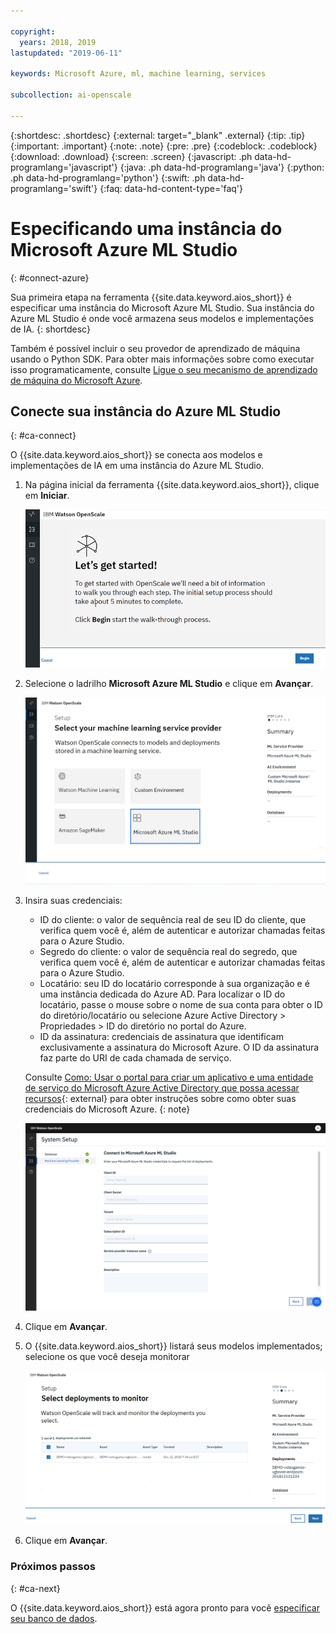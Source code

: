```yaml
---

copyright:
  years: 2018, 2019
lastupdated: "2019-06-11"

keywords: Microsoft Azure, ml, machine learning, services

subcollection: ai-openscale

---
```


{:shortdesc: .shortdesc}
{:external: target="_blank" .external}
{:tip: .tip}
{:important: .important}
{:note: .note}
{:pre: .pre}
{:codeblock: .codeblock}
{:download: .download}
{:screen: .screen}
{:javascript: .ph data-hd-programlang='javascript'}
{:java: .ph data-hd-programlang='java'}
{:python: .ph data-hd-programlang='python'}
{:swift: .ph data-hd-programlang='swift'}
{:faq: data-hd-content-type='faq'}

# Especificando uma instância do Microsoft Azure ML Studio
{: #connect-azure}

Sua primeira etapa na ferramenta {{site.data.keyword.aios_short}} é especificar uma instância
do Microsoft Azure ML Studio. Sua instância do Azure ML Studio é onde você armazena seus modelos e
implementações de IA.
{: shortdesc}

Também é possível incluir o seu provedor de aprendizado de máquina usando o Python SDK. Para obter mais informações sobre como executar isso programaticamente, consulte [Ligue o seu mecanismo de aprendizado de máquina do Microsoft Azure](/docs/services/ai-openscale?topic=ai-openscale-cml-connect#cml-azbind).

## Conecte sua instância do Azure ML Studio
{: #ca-connect}

O {{site.data.keyword.aios_short}} se conecta aos modelos e implementações de IA em uma
instância do Azure ML Studio.

1.  Na página inicial da ferramenta {{site.data.keyword.aios_short}}, clique em **Iniciar**.

    ![Home page](images/gs-config-start.png)

1.  Selecione o ladrilho **Microsoft Azure ML Studio** e clique em **Avançar**.

    ![Selecione o Azure ML Studio](images/connect-azure.png)

1.  Insira suas credenciais:

    - ID do cliente: o valor de sequência real de seu ID do cliente, que verifica quem você é, além de autenticar e autorizar chamadas feitas para o Azure Studio.
    - Segredo do cliente: o valor de sequência real do segredo, que verifica quem você é, além de autenticar e autorizar chamadas feitas para o Azure Studio.
    - Locatário: seu ID do locatário corresponde à sua organização e é uma instância dedicada do Azure AD. Para localizar o ID do locatário, passe o mouse sobre o nome de sua conta para obter o ID do diretório/locatário ou selecione Azure Active Directory > Propriedades > ID do diretório no portal do Azure.
    - ID da assinatura: credenciais de assinatura que identificam exclusivamente a assinatura do Microsoft Azure. O ID da assinatura faz parte do URI de cada chamada de serviço.

    Consulte [Como: Usar o portal para criar um aplicativo e uma entidade de serviço do Microsoft Azure Active Directory que possa acessar recursos](https://docs.microsoft.com/en-us/azure/active-directory/develop/howto-create-service-principal-portal){: external} para obter instruções sobre como obter suas credenciais do Microsoft Azure.
    {: note}

    ![Insira as credenciais do Azure ML Studio](images/connect-azure-cred.png)

1.  Clique em **Avançar**.

1.  O {{site.data.keyword.aios_short}} listará seus modelos implementados; selecione os que você deseja monitorar

    ![Select MS Azure deployed models](images/connect-azure-deploys.png)

1.  Clique em **Avançar**.

### Próximos passos
{: #ca-next}

O {{site.data.keyword.aios_short}} está agora pronto para você [especificar seu banco de dados](/docs/services/ai-openscale?topic=ai-openscale-connect-db#connect-db).
